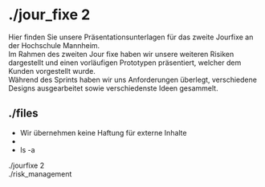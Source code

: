 <style>a {text-decoration: none;}</style>
# ./jour_fixe 2

Hier finden Sie unsere Präsentationsunterlagen für das zweite Jourfixe an der Hochschule Mannheim.  
Im Rahmen des zweiten Jour fixe haben wir unsere weiteren Risiken dargestellt und einen vorläufigen Prototypen präsentiert, welcher dem Kunden vorgestellt wurde.  
Während des Sprints haben wir uns Anforderungen überlegt, verschiedene Designs ausgearbeitet sowie verschiedenste Ideen gesammelt.

## ./files 
* Wir übernehmen keine Haftung für externe Inhalte
* 
* ls -a  

[./jourfixe 2](https://drive.google.com/file/d/1qsAKnFBNyFmq0hehKtwW8-U_981t-EkY/view?usp=sharing)  
[./risk_management](https://docs.google.com/spreadsheets/d/1KWmd3f5K6jiEH1-YzvcWmgIIqKQHIrXcmGTyRT89FJA/edit?usp=sharing)